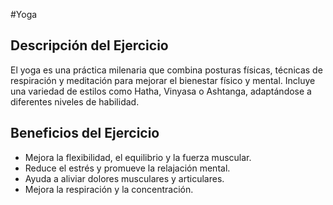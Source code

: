 #Yoga

## Descripción del Ejercicio
El yoga es una práctica milenaria que combina posturas físicas, técnicas de respiración y meditación para mejorar el bienestar físico y mental. Incluye una variedad de estilos como Hatha, Vinyasa o Ashtanga, adaptándose a diferentes niveles de habilidad.

## Beneficios del Ejercicio
- Mejora la flexibilidad, el equilibrio y la fuerza muscular.
- Reduce el estrés y promueve la relajación mental.
- Ayuda a aliviar dolores musculares y articulares.
- Mejora la respiración y la concentración.

